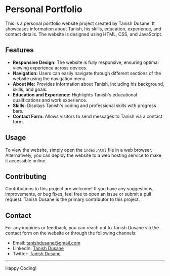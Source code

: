 # Personal Portfolio
This is a personal portfolio website project created by Tanish Dusane. It showcases information about Tanish, his skills, education, experience, and contact details. The website is designed using HTML, CSS, and JavaScript.

## Features
- **Responsive Design:** The website is fully responsive, ensuring optimal viewing experience across devices.
- **Navigation:** Users can easily navigate through different sections of the website using the navigation menu.
- **About Me:** Provides information about Tanish, including his background, skills, and goals.
- **Education and Experience:** Highlights Tanish's educational qualifications and work experience.
- **Skills:** Displays Tanish's coding and professional skills with progress bars.
- **Contact Form:** Allows visitors to send messages to Tanish via a contact form.

## Usage
To view the website, simply open the `index.html` file in a web browser. Alternatively, you can deploy the website to a web hosting service to make it accessible online.

## Contributing
Contributions to this project are welcome! If you have any suggestions, improvements, or bug fixes, feel free to open an issue or submit a pull request. Tanish Dusane is the primary contributor to this project.

## Contact
For any inquiries or feedback, you can reach out to Tanish Dusane via the contact form on the website or through the following channels:
- Email: [tanishdusane@gmail.com](mailto:tanishdusane@gmail.com)
- LinkedIn: [Tanish Dusane](https://www.linkedin.com/in/tanish-dusane-781a7a16a/)
- Twitter: [Tanish Dusane](https://twitter.com/TanishDusane)

---
Happy Coding!
